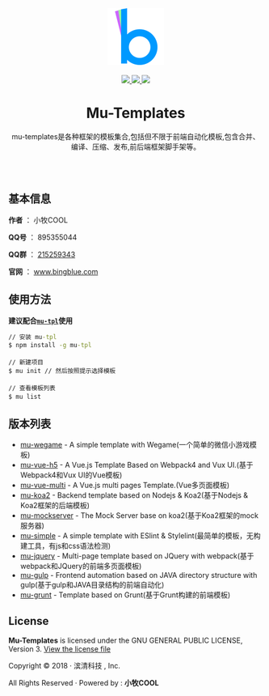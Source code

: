 <div align="center">
  <a href="http://www.bingblue.com">
    <img width="112" heigth="112" src="https://github.com/bingblue/group/blob/master/public/img/logo-b-square.png">
  </a>
  <br>
  <br>
	<a href="https://standardjs.com">
		<img src="https://img.shields.io/badge/code_style-standard-brightgreen.svg">
	</a>
  <a href="https://github.com/stylelint/stylelint">
		<img src="https://img.shields.io/badge/css%20style-stylelint-brightgreen.svg">
	</a>
  <a href="https://jq.qq.com/?_wv=1027&k=5tyQDAd">
		<img src="https://img.shields.io/badge/QQ%20Group-215259343-blue.svg">
	</a>
  <h1>Mu-Templates</h1>
  <p>
    mu-templates是各种框架的模板集合,包括但不限于前端自动化模板,包含合并、编译、压缩、发布,前后端框架脚手架等。
  <p>
  <br>
  <br>
</div>

## 基本信息

**作者** ： 小牧COOL

**QQ号** ： 895355044

**QQ群** ： [215259343][4]

**官网** ： www.bingblue.com

## 使用方法

**建议配合[`mu-tpl`][11]使用**

```cmd
// 安装 mu-tpl
$ npm install -g mu-tpl

// 新建项目
$ mu init // 然后按照提示选择模板

// 查看模板列表
$ mu list
```


## 版本列表

- [mu-wegame][8]  -  A simple template with Wegame(一个简单的微信小游戏模板)
- [mu-vue-h5][6] - A Vue.js Template Based on Webpack4 and Vux UI.(基于Webpack4和Vux UI的Vue模板)
- [mu-vue-multi][10] - A Vue.js multi pages Template.(Vue多页面模板)
- [mu-koa2][7]  -  Backend template based on Nodejs & Koa2(基于Nodejs & Koa2框架的后端模板)
- [mu-mockserver][9]  -  The Mock Server base on koa2(基于Koa2框架的mock服务器)
- [mu-simple][1]  -  A simple template with ESlint & Stylelint(最简单的模板，无构建工具，有js和css语法检测)
- [mu-jquery][2]  -  Multi-page template based on JQuery with webpack(基于webpack和JQuery的前端多页面模板)
- [mu-gulp][5] - Frontend automation based on JAVA directory structure with gulp(基于gulp和JAVA目录结构的前端自动化)
- [mu-grunt][3] - Template based on Grunt(基于Grunt构建的前端模板)

## License

**Mu-Templates** is licensed under the GNU GENERAL PUBLIC LICENSE, Version 3. [View the license file](https://github.com/xiaomucool/mu-templates/blob/master/LICENSE)

Copyright © 2018 · 滨清科技 , Inc. 

All Rights Reserved · Powered by : **小牧COOL**

[1]:https://github.com/xiaomucool/mu-templates/tree/mu-simple
[2]:https://github.com/xiaomucool/mu-templates/tree/mu-jquery
[3]:https://github.com/xiaomucool/mu-templates/tree/mu-grunt
[4]:https://jq.qq.com/?_wv=1027&k=5tyQDAd
[5]:https://github.com/xiaomucool/mu-templates/tree/mu-gulp
[6]:https://github.com/xiaomucool/mu-templates/tree/mu-vue-h5
[7]:https://github.com/xiaomucool/mu-templates/tree/mu-koa2
[8]:https://github.com/xiaomucool/mu-templates/tree/mu-wegame
[9]:https://github.com/xiaomucool/mu-templates/tree/mu-mockserver
[10]:https://github.com/xiaomucool/mu-templates/tree/mu-vue-multi
[11]:https://github.com/xiaomucool/mu-tpl
